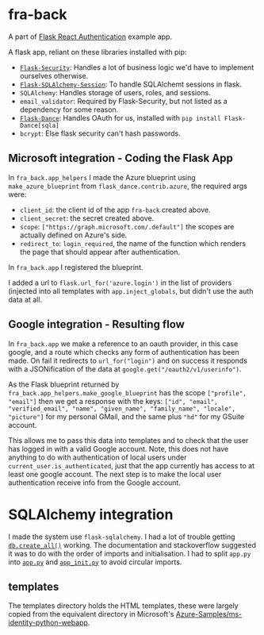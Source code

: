 # fra-back

A part of [Flask React Authentication](../) example app.

A flask app, reliant on these libraries installed with pip:
 - [`Flask-Security`](https://pythonhosted.org/Flask-Security/index.html): Handles a lot of business logic we'd have to implement ourselves otherwise.
 - [`Flask-SQLAlchemy-Session`](https://flask-sqlalchemy-session.readthedocs.io/en/v1.1/#comparison-with-flask-sqlalchemy): To handle SQLAlchemt sessions in flask.
 - `SQLAlchemy`: Handles storage of users, roles, and sessions.
 - `email_validator`: Required by Flask-Security, but not listed as a dependency for some reason.
 - [`Flask-Dance`](https://flask-dance.readthedocs.io/en/latest/): Handles OAuth for us, installed with `pip install Flask-Dance[sqla]`
 - `bcrypt`: Else flask security can't hash passwords.

## Microsoft integration - Coding the Flask App

In `fra_back.app_helpers` I made the Azure blueprint using `make_azure_blueprint` from `flask_dance.contrib.azure`, the required args were:
 - `client_id`:  the client id of the app `fra-back` created above.
 - `client_secret`: the secret created above.
 - `scope`: `["https://graph.microsoft.com/.default"]` the scopes are actually defined on Azure's side.
 - `redirect_to`: `login_required`, the name of the function which renders the page that should appear after authentication.

In `fra_back.app` I registered the blueprint.

I added a url to `flask.url_for('azure.login')` in the list of providers (injected into all templates with `app.inject_globals`, but didn't use the auth data at all.

## Google integration - Resulting flow

In `fra_back.app` we make a reference to an oauth provider, in this case google, and a route which checks any form of authentication has been made. On fail it redirects to `url_for("login")` and on success it responds with a JSONification of the data at `google.get("/oauth2/v1/userinfo")`.

As the Flask blueprint returned by `fra_back.app_helpers.make_google_blueprint` has the scope `["profile", "email"]` then we get a response with the keys: `["id", "email", "verified_email", "name", "given_name", "family_name", "locale", "picture"]` for my personal GMail, and the same plus `"hd"` for my GSuite account.

This allows me to pass this data into templates and to check that the user has logged in with a valid Google account. Note, this does not have anything to do with authentication of local users under `current_user.is_authenticated`, just that the app currently has access to at least one google account. The next step is to make the local user authentication receive info from the Google account.

# SQLAlchemy integration

I made the system use `flask-sqlalchemy`. I had a lot of trouble getting [`db.create_all()`](./fra_back/app.py#L23) working.
The documentation and stackoverflow suggested it was to do with the order of imports and initialisation.
I had to split `app.py` into [`app.py`](./fra_back/app.py) and [`app_init.py`](./fra_back/app.py) to avoid circular imports.

## templates

The templates directory holds the HTML templates, these were largely copied from the equivalent directory in Microsoft's [Azure-Samples/ms-identity-python-webapp](https://github.com/Azure-Samples/ms-identity-python-webapp).
